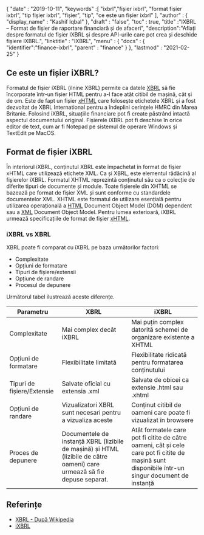 {
  "date" : "2019-10-11",
  "keywords" :[ "ixbrl","fișier ixbrl", "format fișier ixbrl", "tip fișier ixbrl", "fișier", "tip", "ce este un fișier ixbrl" ],
  "author" : {
    "display_name" : "Kashif Iqbal"
},
  "draft" : "false",
  "toc" : true,
  "title" :"IXBRL – Format de fișier de raportare financiară și de afaceri",
  "description":"Aflați despre formatul de fișier IXBRL și despre API-urile care pot crea și deschide fișiere IXBRL.",
  "linktitle" : "IXBRL",
  "menu" : {
    "docs" : {
      "identifier":"finance-ixbrl",
      "parent" : "finance"
}
},
  "lastmod" : "2021-02-25"
}

## Ce este un fișier iXBRL?

Formatul de fișier iXBRL (ilnine XBRL) permite ca datele [XBRL](/ro/finance/xbrl/) să fie încorporate într-un fișier HTML pentru a-l face atât citibil de mașină, cât și de om. Este de fapt un fișier [xHTML](/ro/web/xhtml/) care folosește etichetele XBRL și a fost dezvoltat de XBRL International pentru a îndeplini cerințele HMRC din Marea Britanie. Folosind iXBRL, situațiile financiare pot fi create păstrând intactă aspectul documentului original. Fișierele iXBRL pot fi deschise în orice editor de text, cum ar fi Notepad pe sistemul de operare Windows și TextEdit pe MacOS.

## Format de fișier iXBRL

În interiorul iXBRL, conținutul XBRL este împachetat în format de fișier xHTML care utilizează etichete XML. Ca și XBRL,<xbrl> este elementul rădăcină al fișierelor iXBRL. Formatul XHTML reprezintă conținutul său ca o colecție de diferite tipuri de documente și module. Toate fișierele din XHTML se bazează pe format de fișier XML și sunt conforme cu standardele documentelor XML. XHTML este formatul de utilizare esențială pentru utilizarea operațională a [HTML](/ro/web/html/) Document Object Model (DOM) dependent sau a [XML](/ro/web/xml/) Document Object Model. Pentru lumea exterioară, iXBRL urmează specificațiile de format de fișier [xHTML](/ro/web/xhtml/).

### iXBRL vs XBRL

XBRL poate fi comparat cu iXBRL pe baza următorilor factori:

* Complexitate
* Opțiuni de formatare
* Tipuri de fișiere/extensii
* Opțiune de randare
* Procesul de depunere

Următorul tabel ilustrează aceste diferențe.

|Parametru|XBRL|iXBRL|
---|---|---|
|Complexitate|Mai complex decât iXBRL|Mai puțin complex datorită schemei de organizare existente a XHTML|
|Opțiuni de formatare|Flexibilitate limitată|Flexibilitate ridicată pentru formatarea conținutului|
|Tipuri de fișiere/Extensie|Salvate oficial cu extensia .xml|Salvate de obicei ca extensie .html sau .xhtml|
|Opțiuni de randare|Vizualizatori XBRL sunt necesari pentru a vizualiza aceste|Conținut citibil de oameni care poate fi vizualizat în browsere|
|Proces de depunere| Documentele de instanță XBRL (lizibile de mașină) și HTML (lizibile de către oameni) care urmează să fie depuse separat.|Atât formatele care pot fi citite de către oameni, cât și cele care pot fi citite de mașină sunt disponibile într-un singur document de instanță|

## Referințe

* [XBRL - După Wikipedia](https://en.wikipedia.org/wiki/XBRL)
* [iXBRL](https://www.xbrl.org/the-standard/what/ixbrl/)

